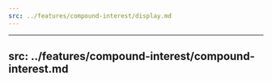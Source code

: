 ```yaml
---
src: ../features/compound-interest/display.md
---
```

---
src: ../features/compound-interest/compound-interest.md
---
